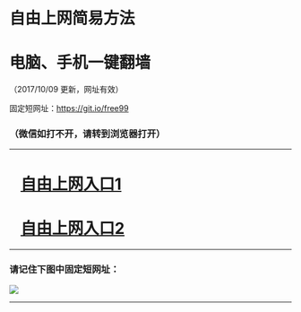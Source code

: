 ﻿# 自由上网简易方法

# 电脑、手机一键翻墙

（2017/10/09 更新，网址有效）

固定短网址：https://git.io/free99

### （微信如打不开，请转到浏览器打开）


***





# &nbsp;&nbsp; <a href="http://ft801818803.fwq-tz-1001.info/fwqtz01.html?t=100900112111 " target="_blank">自由上网入口1</a>
# &nbsp;&nbsp; <a href="http://ft304410688.fwq-tz-1002.info/fwqtz02.html?t=10090015867 " target="_blank">自由上网入口2</a>
***

### 请记住下图中固定短网址：

<img src="https://s3-us-west-2.amazonaws.com/fwq-1001/yjfq-20170905okok.png" /> 


***

